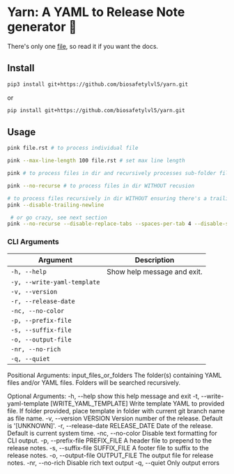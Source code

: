 # Yarn: A YAML to Release Note generator :yarn:

There's only one [file](yarn/yarn.py), so read it if you want the docs.

## Install

``` bash
pip3 install git+https://github.com/biosafetylvl5/yarn.git
```

or

``` bash
pip install git+https://github.com/biosafetylvl5/yarn.git
```

## Usage

``` bash
pink file.rst # to process individual file
```

``` bash
pink --max-line-length 100 file.rst # set max line length
```

``` bash
pink # to process files in dir and recursively processes sub-folder files
```

``` bash
pink --no-recurse # to process files in dir WITHOUT recusion
```

``` bash
# to process files recursively in dir WITHOUT ensuring there's a trailing newline at the end of files
pink --disable-trailing-newline
```

``` bash
 # or go crazy, see next section
pink --no-recurse --disable-replace-tabs --spaces-per-tab 4 --disable-smart-wrap --max-line-length 100 directory/
```

### CLI Arguments

| Argument                          | Description                                                               |
|-----------------------------------|---------------------------------------------------------------------------|
| `-h, --help`                      | Show help message and exit.                                               |
| `-y, --write-yaml-template` | |
| `-v, --version` | |
| `-r, --release-date` | |
| `-nc, --no-color` | |
| `-p, --prefix-file` | |
| `-s, --suffix-file` | |
| `-o, --output-file` | |
| `-nr, --no-rich` | |
| `-q, --quiet` | |


Positional Arguments:
  input_files_or_folders
                        The folder(s) containing YAML files and/or YAML files. Folders will be searched
                        recursively.

Optional Arguments:
  -h, --help            show this help message and exit
  -t, --write-yaml-template [WRITE_YAML_TEMPLATE]
                        Write template YAML to provided file. If folder provided, place template in
                        folder with current git branch name as file name.
  -v, --version VERSION
                        Version number of the release. Default is '[UNKNOWN]'.
  -r, --release-date RELEASE_DATE
                        Date of the release. Default is current system time.
  -nc, --no-color       Disable text formatting for CLI output.
  -p, --prefix-file PREFIX_FILE
                        A header file to prepend to the release notes.
  -s, --suffix-file SUFFIX_FILE
                        A footer file to suffix to the release notes.
  -o, --output-file OUTPUT_FILE
                        The output file for release notes.
  -nr, --no-rich        Disable rich text output
  -q, --quiet           Only output errors
